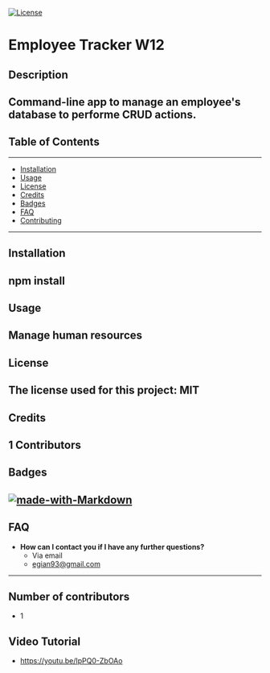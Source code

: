 
  [![License](https://img.shields.io/github/license/DAVFoundation/captain-n3m0.svg?style=flat-square)](https://github.com/DAVFoundation/captain-n3m0/blob/master/LICENSE)

  # Employee Tracker W12
  ## Description 
  Command-line app to manage an employee's database to performe CRUD actions.
  ---
  ## Table of Contents
  ---
  * [Installation](#installation)
  * [Usage](#usage)
  * [License](#license)
  * [Credits](#credits)
  * [Badges](#badges)
  * [FAQ](#faq)
  * [Contributing](#contributing)
  ---
  ## Installation
  npm install
  ---
  ## Usage 
  Manage human resources
  ---  
  
  ## License
  The license used for this project: MIT
  ---
  ## Credits
  1 Contributors
  ---
  ## Badges
  [![made-with-Markdown](https://img.shields.io/badge/Made%20with-Markdown-1f425f.svg)](http://commonmark.org)
  ---
  ## FAQ
  - **How can I contact you if I have any further questions?**
    - Via email
    - egian93@gmail.com
  ---
  ## Number of contributors
  - 1
  ## Video Tutorial
  - https://youtu.be/IpPQ0-ZbOAo
